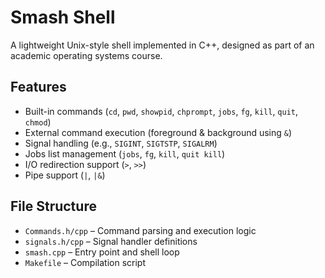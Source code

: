 # Smash Shell

A lightweight Unix-style shell implemented in C++, designed as part of an academic operating systems course.

## Features

- Built-in commands (`cd`, `pwd`, `showpid`, `chprompt`, `jobs`, `fg`, `kill`, `quit`, `chmod`)
- External command execution (foreground & background using `&`)
- Signal handling (e.g., `SIGINT`, `SIGTSTP`, `SIGALRM`)
- Jobs list management (`jobs`, `fg`, `kill`, `quit kill`)
- I/O redirection support (`>`, `>>`) 
- Pipe support (`|`, `|&`) 

## File Structure

- `Commands.h/cpp` – Command parsing and execution logic
- `signals.h/cpp` – Signal handler definitions
- `smash.cpp` – Entry point and shell loop
- `Makefile` – Compilation script
